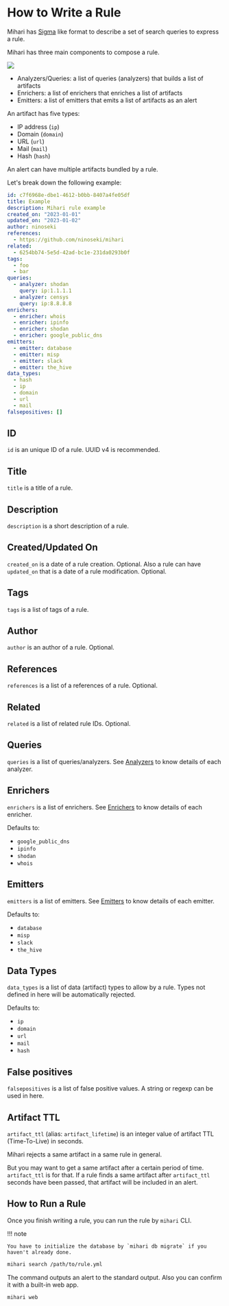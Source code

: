 # How to Write a Rule

Mihari has [Sigma](https://github.com/SigmaHQ/sigma) like format to describe a set of search queries to express a rule.

Mihari has three main components to compose a rule.

![](https://imgur.com/BBT99BG.png)

- Analyzers/Queries: a list of queries (analyzers) that builds a list of artifacts
- Enrichers: a list of enrichers that enriches a list of artifacts
- Emitters: a list of emitters that emits a list of artifacts as an alert

An artifact has five types:

- IP address (`ip`)
- Domain (`domain`)
- URL (`url`)
- Mail (`mail`)
- Hash (`hash`)

An alert can have multiple artifacts bundled by a rule.

Let's break down the following example:

```yaml
id: c7f6968e-dbe1-4612-b0bb-8407a4fe05df
title: Example
description: Mihari rule example
created_on: "2023-01-01"
updated_on: "2023-01-02"
author: ninoseki
references:
  - https://github.com/ninoseki/mihari
related:
  - 6254bb74-5e5d-42ad-bc1e-231da0293b0f
tags:
  - foo
  - bar
queries:
  - analyzer: shodan
    query: ip:1.1.1.1
  - analyzer: censys
    query: ip:8.8.8.8
enrichers:
  - enricher: whois
  - enricher: ipinfo
  - enricher: shodan
  - enricher: google_public_dns
emitters:
  - emitter: database
  - emitter: misp
  - emitter: slack
  - emitter: the_hive
data_types:
  - hash
  - ip
  - domain
  - url
  - mail
falsepositives: []
```

## ID

`id` is an unique ID of a rule. UUID v4 is recommended.

## Title

`title` is a title of a rule.

## Description

`description` is a short description of a rule.

## Created/Updated On

`created_on` is a date of a rule creation. Optional.
Also a rule can have `updated_on` that is a date of a rule modification. Optional.

## Tags

`tags` is a list of tags of a rule.

## Author

`author` is an author of a rule. Optional.

## References

`references` is a list of a references of a rule. Optional.

## Related

`related` is a list of related rule IDs. Optional.

## Queries

`queries` is a list of queries/analyzers.
See [Analyzers](./analyzers/index.md) to know details of each analyzer.

## Enrichers

`enrichers` is a list of enrichers.
See [Enrichers](./enrichers/index.md) to know details of each enricher.

Defaults to:

- `google_public_dns`
- `ipinfo`
- `shodan`
- `whois`

## Emitters

`emitters` is a list of emitters.
See [Emitters](./emitters/index.md) to know details of each emitter.

Defaults to:

- `database`
- `misp`
- `slack`
- `the_hive`

## Data Types

`data_types` is a list of data (artifact) types to allow by a rule. Types not defined in here will be automatically rejected.

Defaults to:

- `ip`
- `domain`
- `url`
- `mail`
- `hash`

## False positives

`falsepositives` is a list of false positive values. A string or regexp can be used in here.

## Artifact TTL

`artifact_ttl` (alias: `artifact_lifetime`) is an integer value of artifact TTL (Time-To-Live) in seconds.

Mihari rejects a same artifact in a same rule in general.

But you may want to get a same artifact after a certain period of time. `artifact_ttl` is for that. If a rule finds a same artifact after `artifact_ttl` seconds have been passed, that artifact will be included in an alert.

## How to Run a Rule

Once you finish writing a rule, you can run the rule by `mihari` CLI.

!!! note

    You have to initialize the database by `mihari db migrate` if you haven't already done.

```bash
mihari search /path/to/rule.yml
```

The command outputs an alert to the standard output. Also you can confirm it with a built-in web app.

```bash
mihari web
```
